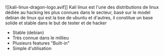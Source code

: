 ![[kali-linux-dragon-logo.avif]]
Kali linux est l'une des distributions de linux dédiée au hacking les plus connues dans le secteur, basé sur le model debian de linux qui est la bse de ubuntu et d'autres, il constitue un base solide et stable dans le but de tester et de hacker 
- Stable (debian)
- Très connue dans le millieu
- Plusieurs features "Built-in"
- Simple d'utilisation